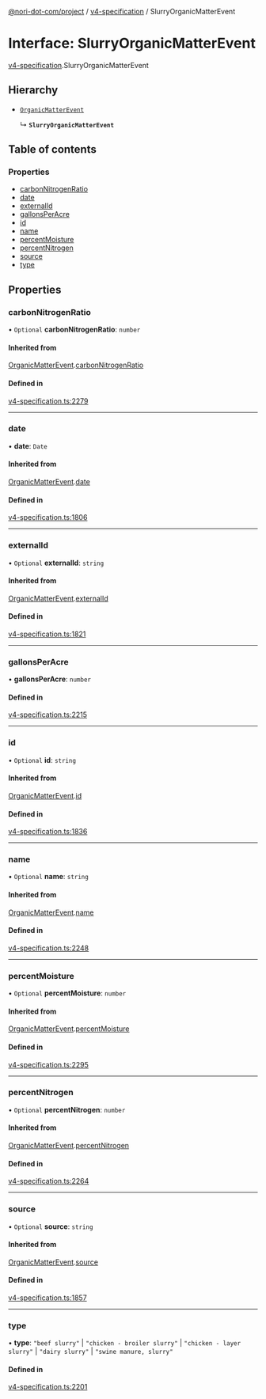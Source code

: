 [@nori-dot-com/project](../README.md) / [v4-specification](../modules/v4_specification.md) / SlurryOrganicMatterEvent

# Interface: SlurryOrganicMatterEvent

[v4-specification](../modules/v4_specification.md).SlurryOrganicMatterEvent

## Hierarchy

- [`OrganicMatterEvent`](v4_specification.OrganicMatterEvent.md)

  ↳ **`SlurryOrganicMatterEvent`**

## Table of contents

### Properties

- [carbonNitrogenRatio](v4_specification.SlurryOrganicMatterEvent.md#carbonnitrogenratio)
- [date](v4_specification.SlurryOrganicMatterEvent.md#date)
- [externalId](v4_specification.SlurryOrganicMatterEvent.md#externalid)
- [gallonsPerAcre](v4_specification.SlurryOrganicMatterEvent.md#gallonsperacre)
- [id](v4_specification.SlurryOrganicMatterEvent.md#id)
- [name](v4_specification.SlurryOrganicMatterEvent.md#name)
- [percentMoisture](v4_specification.SlurryOrganicMatterEvent.md#percentmoisture)
- [percentNitrogen](v4_specification.SlurryOrganicMatterEvent.md#percentnitrogen)
- [source](v4_specification.SlurryOrganicMatterEvent.md#source)
- [type](v4_specification.SlurryOrganicMatterEvent.md#type)

## Properties

### carbonNitrogenRatio

• `Optional` **carbonNitrogenRatio**: `number`

#### Inherited from

[OrganicMatterEvent](v4_specification.OrganicMatterEvent.md).[carbonNitrogenRatio](v4_specification.OrganicMatterEvent.md#carbonnitrogenratio)

#### Defined in

[v4-specification.ts:2279](https://github.com/nori-dot-eco/nori-dot-com/blob/8e6dd1a/packages/project/src/v4-specification.ts#L2279)

___

### date

• **date**: `Date`

#### Inherited from

[OrganicMatterEvent](v4_specification.OrganicMatterEvent.md).[date](v4_specification.OrganicMatterEvent.md#date)

#### Defined in

[v4-specification.ts:1806](https://github.com/nori-dot-eco/nori-dot-com/blob/8e6dd1a/packages/project/src/v4-specification.ts#L1806)

___

### externalId

• `Optional` **externalId**: `string`

#### Inherited from

[OrganicMatterEvent](v4_specification.OrganicMatterEvent.md).[externalId](v4_specification.OrganicMatterEvent.md#externalid)

#### Defined in

[v4-specification.ts:1821](https://github.com/nori-dot-eco/nori-dot-com/blob/8e6dd1a/packages/project/src/v4-specification.ts#L1821)

___

### gallonsPerAcre

• **gallonsPerAcre**: `number`

#### Defined in

[v4-specification.ts:2215](https://github.com/nori-dot-eco/nori-dot-com/blob/8e6dd1a/packages/project/src/v4-specification.ts#L2215)

___

### id

• `Optional` **id**: `string`

#### Inherited from

[OrganicMatterEvent](v4_specification.OrganicMatterEvent.md).[id](v4_specification.OrganicMatterEvent.md#id)

#### Defined in

[v4-specification.ts:1836](https://github.com/nori-dot-eco/nori-dot-com/blob/8e6dd1a/packages/project/src/v4-specification.ts#L1836)

___

### name

• `Optional` **name**: `string`

#### Inherited from

[OrganicMatterEvent](v4_specification.OrganicMatterEvent.md).[name](v4_specification.OrganicMatterEvent.md#name)

#### Defined in

[v4-specification.ts:2248](https://github.com/nori-dot-eco/nori-dot-com/blob/8e6dd1a/packages/project/src/v4-specification.ts#L2248)

___

### percentMoisture

• `Optional` **percentMoisture**: `number`

#### Inherited from

[OrganicMatterEvent](v4_specification.OrganicMatterEvent.md).[percentMoisture](v4_specification.OrganicMatterEvent.md#percentmoisture)

#### Defined in

[v4-specification.ts:2295](https://github.com/nori-dot-eco/nori-dot-com/blob/8e6dd1a/packages/project/src/v4-specification.ts#L2295)

___

### percentNitrogen

• `Optional` **percentNitrogen**: `number`

#### Inherited from

[OrganicMatterEvent](v4_specification.OrganicMatterEvent.md).[percentNitrogen](v4_specification.OrganicMatterEvent.md#percentnitrogen)

#### Defined in

[v4-specification.ts:2264](https://github.com/nori-dot-eco/nori-dot-com/blob/8e6dd1a/packages/project/src/v4-specification.ts#L2264)

___

### source

• `Optional` **source**: `string`

#### Inherited from

[OrganicMatterEvent](v4_specification.OrganicMatterEvent.md).[source](v4_specification.OrganicMatterEvent.md#source)

#### Defined in

[v4-specification.ts:1857](https://github.com/nori-dot-eco/nori-dot-com/blob/8e6dd1a/packages/project/src/v4-specification.ts#L1857)

___

### type

• **type**: ``"beef slurry"`` \| ``"chicken - broiler slurry"`` \| ``"chicken - layer slurry"`` \| ``"dairy slurry"`` \| ``"swine manure, slurry"``

#### Defined in

[v4-specification.ts:2201](https://github.com/nori-dot-eco/nori-dot-com/blob/8e6dd1a/packages/project/src/v4-specification.ts#L2201)
